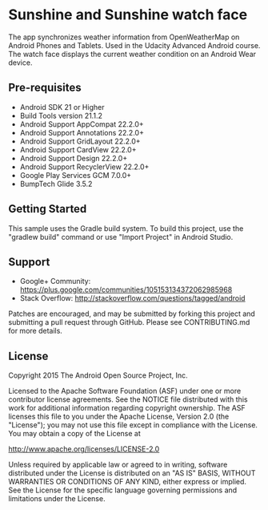 # Sunshine and Sunshine watch face
The app synchronizes weather information from OpenWeatherMap on Android Phones and Tablets. Used in the Udacity Advanced Android course. The watch face displays the current weather condition on an Android Wear device.

## Pre-requisites
* Android SDK 21 or Higher
* Build Tools version 21.1.2
* Android Support AppCompat 22.2.0+
* Android Support Annotations 22.2.0+
* Android Support GridLayout 22.2.0+
* Android Support CardView 22.2.0+
* Android Support Design 22.2.0+
* Android Support RecyclerView 22.2.0+
* Google Play Services GCM 7.0.0+
* BumpTech Glide 3.5.2


Getting Started
---------------
This sample uses the Gradle build system.  To build this project, use the
"gradlew build" command or use "Import Project" in Android Studio.

Support
-------

- Google+ Community: https://plus.google.com/communities/105153134372062985968
- Stack Overflow: http://stackoverflow.com/questions/tagged/android

Patches are encouraged, and may be submitted by forking this project and
submitting a pull request through GitHub. Please see CONTRIBUTING.md for more details.

License
-------
Copyright 2015 The Android Open Source Project, Inc.

Licensed to the Apache Software Foundation (ASF) under one or more contributor
license agreements.  See the NOTICE file distributed with this work for
additional information regarding copyright ownership.  The ASF licenses this
file to you under the Apache License, Version 2.0 (the "License"); you may not
use this file except in compliance with the License.  You may obtain a copy of
the License at

http://www.apache.org/licenses/LICENSE-2.0

Unless required by applicable law or agreed to in writing, software
distributed under the License is distributed on an "AS IS" BASIS, WITHOUT
WARRANTIES OR CONDITIONS OF ANY KIND, either express or implied.  See the
License for the specific language governing permissions and limitations under
the License.

